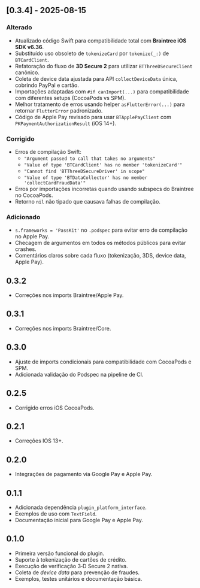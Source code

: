 ## [0.3.4] - 2025-08-15
### Alterado
- Atualizado código Swift para compatibilidade total com **Braintree iOS SDK v6.36**.
- Substituído uso obsoleto de `tokenizeCard` por `tokenize(_:)` de `BTCardClient`.
- Refatoração do fluxo de **3D Secure 2** para utilizar `BTThreeDSecureClient` canônico.
- Coleta de device data ajustada para API `collectDeviceData` única, cobrindo PayPal e cartão.
- Importações adaptadas com `#if canImport(...)` para compatibilidade com diferentes setups (CocoaPods vs SPM).
- Melhor tratamento de erros usando helper `asFlutterError(...)` para retornar `FlutterError` padronizado.
- Código de Apple Pay revisado para usar `BTApplePayClient` com `PKPaymentAuthorizationResult` (iOS 14+).

### Corrigido
- Erros de compilação Swift:
  - `"Argument passed to call that takes no arguments"`
  - `"Value of type 'BTCardClient' has no member 'tokenizeCard'"`
  - `"Cannot find 'BTThreeDSecureDriver' in scope"`
  - `"Value of type 'BTDataCollector' has no member 'collectCardFraudData'"`
- Erros por importações incorretas quando usando subspecs do Braintree no CocoaPods.
- Retorno `nil` não tipado que causava falhas de compilação.

### Adicionado
- `s.frameworks = 'PassKit'` no `.podspec` para evitar erro de compilação no Apple Pay.
- Checagem de argumentos em todos os métodos públicos para evitar crashes.
- Comentários claros sobre cada fluxo (tokenização, 3DS, device data, Apple Pay).

## 0.3.2
- Correções nos imports Braintree/Apple Pay.

## 0.3.1
- Correções nos imports Braintree/Core.

## 0.3.0
- Ajuste de imports condicionais para compatibilidade com CocoaPods e SPM.
- Adicionada validação do Podspec na pipeline de CI.

## 0.2.5
- Corrigido erros iOS CocoaPods.

## 0.2.1
- Correções IOS 13+.

## 0.2.0
- Integrações de pagamento via Google Pay e Apple Pay.

## 0.1.1
- Adicionada dependência `plugin_platform_interface`.
- Exemplos de uso com `TextField`.
- Documentação inicial para Google Pay e Apple Pay.

## 0.1.0

- Primeira versão funcional do plugin.
- Suporte à tokenização de cartões de crédito.
- Execução de verificação 3‑D Secure 2 nativa.
- Coleta de *device data* para prevenção de fraudes.
- Exemplos, testes unitários e documentação básica.
